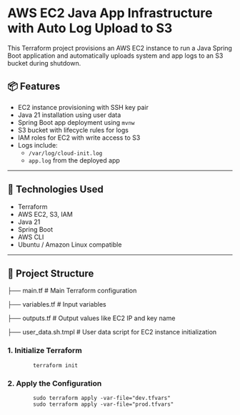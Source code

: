 # AWS EC2 Java App Infrastructure with Auto Log Upload to S3

This Terraform project provisions an AWS EC2 instance to run a Java Spring Boot application and automatically uploads system and app logs to an S3 bucket during shutdown.

## 📦 Features

- EC2 instance provisioning with SSH key pair
- Java 21 installation using user data
- Spring Boot app deployment using `mvnw`
- S3 bucket with lifecycle rules for logs
- IAM roles for EC2 with write access to S3
- Logs include:
  - `/var/log/cloud-init.log`
  - `app.log` from the deployed app

---

## 🚀 Technologies Used

- Terraform
- AWS EC2, S3, IAM
- Java 21
- Spring Boot
- AWS CLI
- Ubuntu / Amazon Linux compatible

---

## 📁 Project Structure

├── main.tf # Main Terraform configuration

├── variables.tf # Input variables

├── outputs.tf # Output values like EC2 IP and key name

├── user_data.sh.tmpl # User data script for EC2 instance initialization




### 1. Initialize Terraform
            terraform init
### 2. Apply the Configuration
            sudo terraform apply -var-file="dev.tfvars"
            sudo terraform apply -var-file="prod.tfvars"
